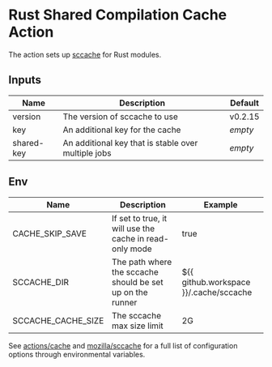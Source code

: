# Rust Shared Compilation Cache Action

The action sets up [sccache](https://github.com/mozilla/sccache) for Rust modules.

## Inputs

| Name | Description | Default |
| --- | --- | --- |
| version | The version of sccache to use | v0.2.15 |
| key | An additional key for the cache | *empty* |
| shared-key | An additional key that is stable over multiple jobs | *empty* |

## Env

| Name | Description | Example |
| --- | --- | --- |
| CACHE_SKIP_SAVE | If set to true, it will use the cache in read-only mode | true |
| SCCACHE_DIR | The path where the sccache should be set up on the runner | ${{ github.workspace }}/.cache/sccache |
| SCCACHE_CACHE_SIZE | The sccache max size limit | 2G |

See [actions/cache](https://github.com/actions/cache/blob/64daede5552c68991cba51f3bc0ac2bc26945a11/README.md#environment-variables) and [mozilla/sccache](https://github.com/mozilla/sccache) for a full list of configuration options through environmental variables.

